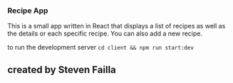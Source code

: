 ### Recipe App

This is a small app written in React that displays a list of recipes as well as the details or each
specific recipe. You can also add a new recipe.

to run the development server `cd client && npm run start:dev`

## created by Steven Failla
